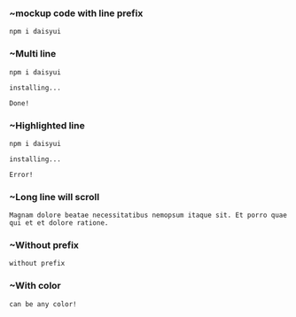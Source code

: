 



### ~mockup code with line prefix
<div class="mockup-code w-full">
  <pre data-prefix="$"><code>npm i daisyui</code></pre>
</div>




### ~Multi line
<div class="mockup-code w-full">
  <pre data-prefix="$"><code>npm i daisyui</code></pre>
  <pre data-prefix=">" class="text-warning"><code>installing...</code></pre>
  <pre data-prefix=">" class="text-success"><code>Done!</code></pre>
</div>




### ~Highlighted line
<div class="mockup-code w-full">
  <pre data-prefix="1"><code>npm i daisyui</code></pre>
  <pre data-prefix="2"><code>installing...</code></pre>
  <pre data-prefix="3" class="bg-warning text-warning-content"><code>Error!</code></pre>
</div>




### ~Long line will scroll
<div class="mockup-code w-full">
  <pre data-prefix="~"><code>Magnam dolore beatae necessitatibus nemopsum itaque sit. Et porro quae qui et et dolore ratione.</code></pre>
</div>




### ~Without prefix
<div class="mockup-code w-full">
  <pre><code>without prefix</code></pre>
</div>




### ~With color
<div class="mockup-code bg-primary text-primary-content w-full">
  <pre><code>can be any color!</code></pre>
</div>


